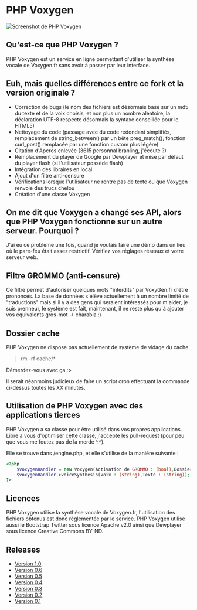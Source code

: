 # PHP Voxygen

![Screenshot de PHP Voxygen](http://i.imgur.com/C2ILxAN.png)

## Qu'est-ce que PHP Voxygen ?

PHP Voxygen est un service en ligne permettant d'utiliser la synthèse vocale de Voxygen.fr sans avoir à passer par leur interface.

## Euh, mais quelles différences entre ce fork et la version originale ?

* Correction de bugs (le nom des fichiers est désormais basé sur un md5 du texte et de la voix choisis, et non plus un nombre aléatoire, la déclaration UTF-8 respecte désormais la syntaxe conseillée pour le HTML5)
* Nettoyage du code (passage avec du code redondant simplifiés, remplacement de string_between() par un bête preg_match(), fonction curl_post() remplacée par une fonction custom plus légère)
* Citation d'Apcros enlevée (3615 personnal branling, j'écoute ?)
* Remplacement du player de Google par Dewplayer et mise par défaut du player flash (si l'utilisateur possède flash)
* Intégration des libraires en local
* Ajout d'un filtre anti-censure
* Vérifications lorsque l'utilisateur ne rentre pas de texte ou que Voxygen renvoie des trucs chelou
* Création d'une classe Voxygen

## On me dit que Voxygen a changé ses API, alors que PHP Voxygen fonctionne sur un autre serveur. Pourquoi ?

J'ai eu ce problème une fois, quand je voulais faire une démo dans un lieu où le pare-feu était assez restrictif. Vérifiez vos réglages réseaux et votre serveur web.

## Filtre GROMMO (anti-censure)

Ce filtre permet d'autoriser quelques mots "interdits" par VoxyGen.fr d'être prononcés. La base de données s'élève actuellement à un nombre limité de "traductions" mais si il y a des gens qui seraient intéressés pour m'aider, je suis prenneur, le système est fait, maintenant, il ne reste plus qu'à ajouter vos équivalents gros-mot -> charabia :)

## Dossier cache

PHP Voxygen ne dispose pas actuellement de système de vidage du cache.

> rm -rf cache/*

Démerdez-vous avec ça :>

Il serait néanmoins judicieux de faire un script cron effectuant la commande ci-dessus toutes les XX minutes.

## Utilisation de PHP Voxygen avec des applications tierces

PHP Voxygen a sa classe pour être utilisé dans vos propres applications. Libre à vous d'optimiser cette classe, j'accepte les pull-request (pour peu que vous me foutez pas de la merde ^.^).

Elle se trouve dans /engine.php, et elle s'utilise de la manière suivante :

```php
<?php
	$voxygenHandler = new Voxygen(Activation de GROMMO : (bool),Dossier de stockage du cache : (string));
	$voxygenHandler->voiceSynthesis(Voix : (string),Texte : (string)); // Retourne url du fichier stocké (string)
?>
```

## Licences

PHP Voxygen utilise la synthèse vocale de Voxygen.fr, l'utilisation des fichiers obtenus est donc réglementée par le service. PHP Voxygen utilise aussi le Bootstrap Twitter sous licence Apache v2.0 ainsi que Dewplayer sous licence Creative Commons BY-ND.

## Releases
* [Version 1.0](https://github.com/tibounise/PHP-Voxygen/tree/0adbcfa55f3999c19cd5e2bfed97f315c4513054)
* [Version 0.6](https://github.com/tibounise/PHP-Voxygen/tree/dba536de74f663d9475fefa42d36ba413f10aeb8)
* [Version 0.5](https://github.com/tibounise/PHP-Voxygen/tree/ed52d9576e7e539bc7c6b2ec5818ad2f6b08518c)
* [Version 0.4](https://github.com/tibounise/PHP-Voxygen/tree/0f187635ea6375accbf76b8fed2718ed984e63f8)
* [Version 0.3](https://github.com/tibounise/PHP-Voxygen/tree/bcfa90a2f693e928d216f8dee9e401137d78411d)
* [Version 0.2](https://github.com/tibounise/PHP-Voxygen/tree/02d1ba169e6dd0d04f59a60658999e5edaa4e67e)
* [Version 0.1](https://github.com/tibounise/PHP-Voxygen/tree/1136cdf19f15b0c7db43ebd47baebc55cc9b0848)
